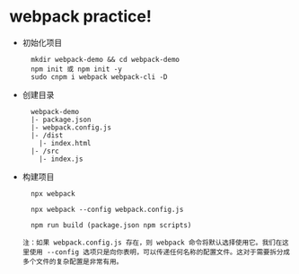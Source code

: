 # webpack practice!

- 初始化项目

        mkdir webpack-demo && cd webpack-demo
        npm init 或 npm init -y
        sudo cnpm i webpack webpack-cli -D

- 创建目录

        webpack-demo
        |- package.json
        |- webpack.config.js
        |- /dist
          |- index.html
        |- /src
          |- index.js

- 构建项目

        npx webpack

        npx webpack --config webpack.config.js

        npm run build (package.json npm scripts)

  `注：如果 webpack.config.js 存在，则 webpack 命令将默认选择使用它。我们在这里使用 --config 选项只是向你表明，可以传递任何名称的配置文件。这对于需要拆分成多个文件的复杂配置是非常有用。`
